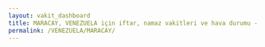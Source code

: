 ```yaml
---
layout: vakit_dashboard
title: MARACAY, VENEZUELA için iftar, namaz vakitleri ve hava durumu - ilçe/eyalet seç
permalink: /VENEZUELA/MARACAY/
---
```


<script type="text/javascript">
  var GLOBAL_COUNTRY = 'VENEZUELA';
  var GLOBAL_CITY = 'MARACAY';
  var GLOBAL_STATE = '';
  var lat = 72;
  var lon = 21;
</script>
